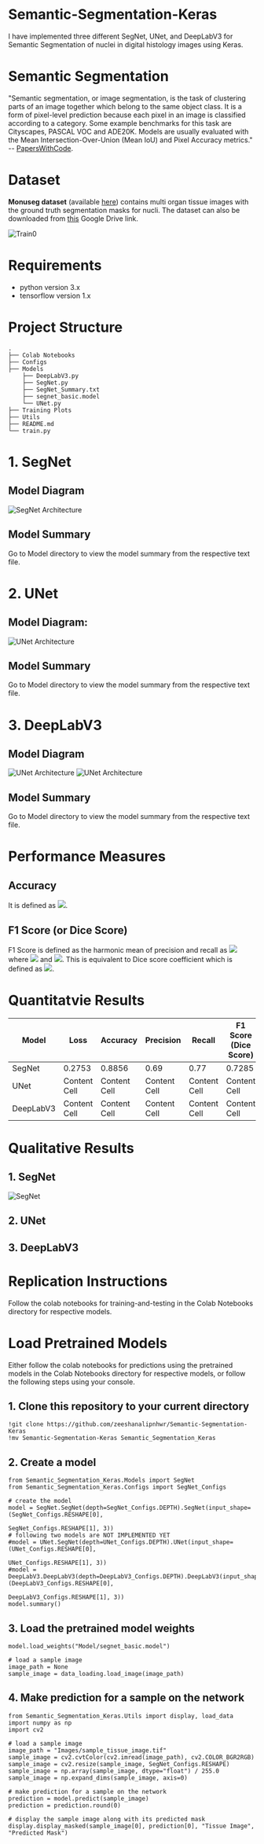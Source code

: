 # Semantic-Segmentation-Keras
I have implemented three different SegNet, UNet, and DeepLabV3 for Semantic Segmentation of nuclei in digital histology images using Keras.

# Semantic Segmentation
"Semantic segmentation, or image segmentation, is the task of clustering parts of an image together which belong to the same object class. It is a form of pixel-level prediction because each pixel in an image is classified according to a category. Some example benchmarks for this task are Cityscapes, PASCAL VOC and ADE20K. Models are usually evaluated with the Mean Intersection-Over-Union (Mean IoU) and Pixel Accuracy metrics." -- [PapersWithCode](https://paperswithcode.com/task/semantic-segmentation).

# Dataset
**Monuseg dataset** (available [here](https://monuseg.grand-challenge.org/Data/)) contains multi organ tissue images with the ground truth segmentation masks for nucli. The dataset can also be downloaded from [this](https://drive.google.com/drive/folders/1hnHjxFb52BdhxkcV_N7MdWLdagzXHzmq?usp=sharing) Google Drive link.

![Train0](https://github.com/zeeshanalipnhwr/Semantic-Segmentation-Keras/blob/master/Images/Train0.JPG)

# Requirements
- python version 3.x
- tensorflow version 1.x

# Project Structure

    .
    ├── Colab Notebooks
    ├── Configs
    ├── Models
        ├── DeepLabV3.py
        ├── SegNet.py
        ├── SegNet_Summary.txt
        ├── segnet_basic.model
        └── UNet.py
    ├── Training Plots
    ├── Utils
    ├── README.md
    └── train.py


# 1. SegNet
## Model Diagram
![SegNet Architecture](https://www.researchgate.net/profile/Vijay_Badrinarayanan/publication/283471087/figure/fig1/AS:391733042008065@1470407843299/An-illustration-of-the-SegNet-architecture-There-are-no-fully-connected-layers-and-hence.png)
## Model Summary
Go to Model directory to view the model summary from the respective text file.

# 2. UNet
## Model Diagram:
![UNet Architecture](https://vasanashwin.github.io/retrospect/images/unet.png)
## Model Summary
Go to Model directory to view the model summary from the respective text file.

# 3. DeepLabV3
## Model Diagram
![UNet Architecture](https://miro.medium.com/max/1590/1*R7tiLxyeHYHMXTGJIanZiA.png)
![UNet Architecture](https://media.arxiv-vanity.com/render-output/2143434/x1.png)
## Model Summary
Go to Model directory to view the model summary from the respective text file.

# Performance Measures

## Accuracy
It is defined as <img src="https://render.githubusercontent.com/render/math?math=accuracy = \frac{TP%2BTN}{TP%2BFP%2BTN%2BFN}">.

## F1 Score (or Dice Score)
F1 Score is defined as the harmonic mean of precision and recall as <img src="https://render.githubusercontent.com/render/math?math=F_1=\frac{2}{\frac{1}{precision}%2B\frac{1}{recall}}"> where <img src="https://render.githubusercontent.com/render/math?math=precision=\frac{TP}{TP%2BFP}"> and <img src="https://render.githubusercontent.com/render/math?math=recall=\frac{TP}{TP%2BFN}">. This is equivalent to Dice score coefficient which is defined as <img src="https://render.githubusercontent.com/render/math?math=DSC = \frac{2\times{TP}}{2\times{TP}%2BFP%2BFN}">.

# Quantitatvie Results
| Model | Loss  | Accuracy | Precision | Recall | F1 Score (Dice Score) |
| ------------- | ------------- | ------------- | ------------- | ------------- | ------------- |
| SegNet | 0.2753 | 0.8856 | 0.69 | 0.77 | 0.7285 |
| UNet | Content Cell | Content Cell | Content Cell | Content Cell | Content Cell |
| DeepLabV3 | Content Cell | Content Cell | Content Cell | Content Cell | Content Cell |

# Qualitative Results
## 1. SegNet
![SegNet](https://github.com/zeeshanalipnhwr/Semantic-Segmentation-Keras/blob/master/Images/SegNet_Qualitative_Results.JPG)

## 2. UNet

## 3. DeepLabV3

# Replication Instructions
Follow the colab notebooks for training-and-testing in the Colab Notebooks directory for respective models.

# Load Pretrained Models
Either follow the colab notebooks for predictions using the pretrained models in the Colab Notebooks directory for respective models, or follow the following steps using your console.

## 1. Clone this repository to your current directory

    !git clone https://github.com/zeeshanalipnhwr/Semantic-Segmentation-Keras
    !mv Semantic-Segmentation-Keras Semantic_Segmentation_Keras

## 2. Create a model

    from Semantic_Segmentation_Keras.Models import SegNet
    from Semantic_Segmentation_Keras.Configs import SegNet_Configs

    # create the model
    model = SegNet.SegNet(depth=SegNet_Configs.DEPTH).SegNet(input_shape=(SegNet_Configs.RESHAPE[0],
                                                                          SegNet_Configs.RESHAPE[1], 3))
    # following two models are NOT IMPLEMENTED YET
    #model = UNet.SegNet(depth=UNet_Configs.DEPTH).UNet(input_shape=(UNet_Configs.RESHAPE[0],
                                                                     UNet_Configs.RESHAPE[1], 3))
    #model = DeepLabV3.DeepLabV3(depth=DeepLabV3_Configs.DEPTH).DeepLabV3(input_shape=(DeepLabV3_Configs.RESHAPE[0],
                                                                                       DeepLabV3_Configs.RESHAPE[1], 3))
    model.summary()

## 3. Load the pretrained model weights

    model.load_weights("Model/segnet_basic.model")

    # load a sample image
    image_path = None
    sample_image = data_loading.load_image(image_path)

## 4. Make prediction for a sample on the network

    from Semantic_Segmentation_Keras.Utils import display, load_data
    import numpy as np
    import cv2

    # load a sample image
    image_path = "Images/sample_tissue_image.tif"
    sample_image = cv2.cvtColor(cv2.imread(image_path), cv2.COLOR_BGR2RGB)
    sample_image = cv2.resize(sample_image, SegNet_Configs.RESHAPE)
    sample_image = np.array(sample_image, dtype="float") / 255.0
    sample_image = np.expand_dims(sample_image, axis=0)

    # make prediction for a sample on the network
    prediction = model.predict(sample_image)
    prediction = prediction.round(0)

    # display the sample image along with its predicted mask
    display.display_masked(sample_image[0], prediction[0], "Tissue Image", "Predicted Mask")
